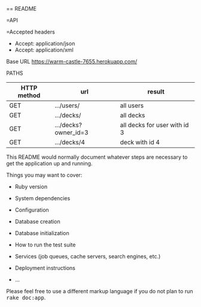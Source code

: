== README

=API

=Accepted headers
* Accept: application/json
* Accept: application/xml

Base URL
https://warm-castle-7655.herokuapp.com/

PATHS

|HTTP method| url | result|
|-----------|-----|-------|
|GET |.../users/| all users|
|GET |.../decks/| all decks|
|GET |.../decks?owner_id=3| all decks for user with id 3|
|GET |.../decks/4 | deck with id 4|

This README would normally document whatever steps are necessary to get the
application up and running.

Things you may want to cover:

* Ruby version

* System dependencies

* Configuration

* Database creation

* Database initialization

* How to run the test suite

* Services (job queues, cache servers, search engines, etc.)

* Deployment instructions

* ...


Please feel free to use a different markup language if you do not plan to run
<tt>rake doc:app</tt>.

